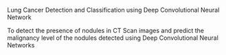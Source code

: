 Lung Cancer Detection and Classification using Deep Convolutional Neural Network

To detect the presence of nodules in CT Scan images and predict the malignancy level of the nodules detected using Deep Convolutional Neural Networks
